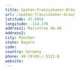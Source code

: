 ```yaml
---
title: Spaten-Franziskaner-Bräu
url: /spaten-franziskaner-brau/
latitude: 47.6959
longitude: -114.176
address1: Marsstrae 46-48
address2: 
city: München
state: Bayern
code: 
country: Germany
phone: 49-(0)89-/-5122-0
website: 
---
```


